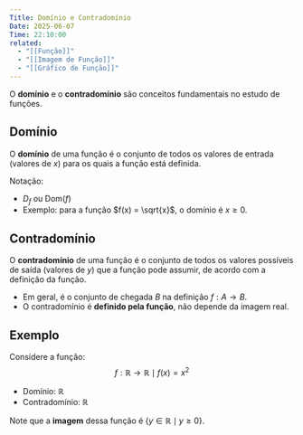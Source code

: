 ```yaml
---
Title: Domínio e Contradomínio
Date: 2025-06-07
Time: 22:10:00
related:
  - "[[Função]]"
  - "[[Imagem de Função]]"
  - "[[Gráfico de Função]]"
---
```


O **domínio** e o **contradomínio** são conceitos fundamentais no estudo de funções.

## Domínio

O **domínio** de uma função é o conjunto de todos os valores de entrada (valores de $x$) para os quais a função está definida.

Notação:
- $D_f$ ou $\mathrm{Dom}(f)$
- Exemplo: para a função $f(x) = \sqrt{x}$, o domínio é $x \geq 0$.

## Contradomínio

O **contradomínio** de uma função é o conjunto de todos os valores possíveis de saída (valores de $y$) que a função pode assumir, de acordo com a definição da função.

- Em geral, é o conjunto de chegada $B$ na definição $f: A \to B$.
- O contradomínio é **definido pela função**, não depende da imagem real.

## Exemplo

Considere a função:
$$
f: \mathbb{R} \to \mathbb{R} \mid
f(x) = x^2
$$

- Domínio: $\mathbb{R}$
- Contradomínio: $\mathbb{R}$

Note que a **imagem** dessa função é $\{y \in \mathbb{R} \mid y \geq 0\}$.